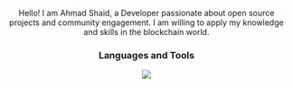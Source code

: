 <p align="center">Hello! I am Ahmad Shaid, a Developer passionate about open source projects and community engagement. I am willing to apply my knowledge and skills in the blockchain world.</p>



<h3 align="center">Languages and Tools</h3>
<p align="center">
    <img src="https://skillicons.dev/icons?i=html,css,bootstrap,tailwind,php,py,go,js,ts,nodejs,vscode,androidstudio,flutter,apple,ipfs,rust,sass,react,redux,nextjs,aws,azure,laravel,bash,c,cs,cpp,figma,git,githubactions,gitlab,linux,ubuntu,ai&perline=14" />
 </p>
